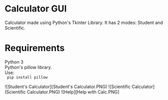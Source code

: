 # Calculator GUI
Calculator made using Python's Tkinter Library. It has 2 modes: Student and Scientific.   


# Requirements
Python 3  
Python's pillow library.  
Use:  
``` pip install pillow```  


![Student's Calculator](Student's Calculator.PNG)
![Scientific Calculator](Scientific Calculator.PNG)
![Help][Help with Calc.PNG]



